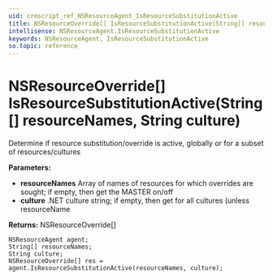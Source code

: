 ```yaml
---
uid: crmscript_ref_NSResourceAgent_IsResourceSubstitutionActive
title: NSResourceOverride[] IsResourceSubstitutionActive(String[] resourceNames, String culture)
intellisense: NSResourceAgent.IsResourceSubstitutionActive
keywords: NSResourceAgent, IsResourceSubstitutionActive
so.topic: reference
---
```


# NSResourceOverride[] IsResourceSubstitutionActive(String[] resourceNames, String culture)

Determine if resource substitution/override is active, globally or for a subset of resources/cultures

**Parameters:**
 - **resourceNames** Array of names of resources for which overrides are sought; if empty, then get the MASTER on/off
 - **culture** .NET culture string; if empty, then get for all cultures (unless resourceName

**Returns:** NSResourceOverride[]

```crmscript
NSResourceAgent agent;
String[] resourceNames;
String culture;
NSResourceOverride[] res = agent.IsResourceSubstitutionActive(resourceNames, culture);
```

